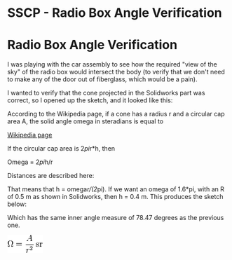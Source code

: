 # SSCP - Radio Box Angle Verification

# Radio Box Angle Verification

I was playing with the car assembly to see how the required "view of the sky" of the radio box would intersect the body (to verify that we don't need to make any of the door out of fiberglass, which would be a pain). 

I wanted to verify that the cone projected in the Solidworks part was correct, so I opened up the sketch, and it looked like this:

According to the Wikipedia page, if a cone has a radius r and a circular cap area A, the solid angle omega in steradians is equal to

[ Wikipedia page](http://en.wikipedia.org/wiki/Steradian)

If the circular cap area is 2*pi*r*h, then

Omega = 2*pi*h/r

Distances are described here:

That means that h = omega*r/(2*pi). If we want an omega of 1.6*pi, with an R of 0.5 m as shown in Solidworks, then h = 0.4 m. This produces the sketch below:

Which has the same inner angle measure of 78.47 degrees as the previous one.

![](../../../../assets/image_65362faf79.png)

